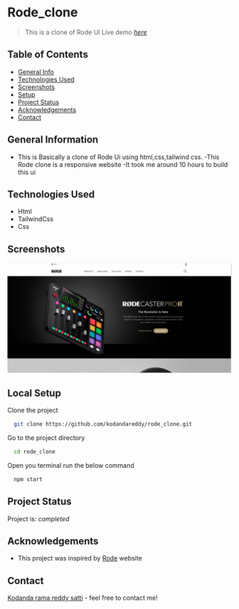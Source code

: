 # Rode_clone
>  This is a clone of Rode UI
> Live demo [_here_](https://rode-clone-eta.vercel.app/)

## Table of Contents
* [General Info](#general-information)
* [Technologies Used](#technologies-used)
* [Screenshots](#screenshots)
* [Setup](#setup)
* [Project Status](#project-status)
* [Acknowledgements](#acknowledgements)
* [Contact](#contact)
<!-- * [License](#license) -->


## General Information
- This is Basically a clone of Rode Ui using html,css,tailwind css.
-This Rode clone is a responsive website 
-It took me around 10 hours to build this ui


## Technologies Used
- Html
- TailwindCss
- Css



## Screenshots
![Screenshots from production ](./images/Screenshot%202022-08-21%20225646.jpg)


## Local Setup
Clone the project

```bash
  git clone https://github.com/kodandareddy/rode_clone.git
```

Go to the project directory

```bash
  cd rode_clone
```
Open you terminal run the below command

```bash
  npm start
```


## Project Status
Project is: _completed_ 




## Acknowledgements
- This project was inspired by [Rode](https://rode.com/en) website


## Contact
[Kodanda rama reddy satti](https://www.instagram.com/kodandareddy550/) - feel free to contact me!


